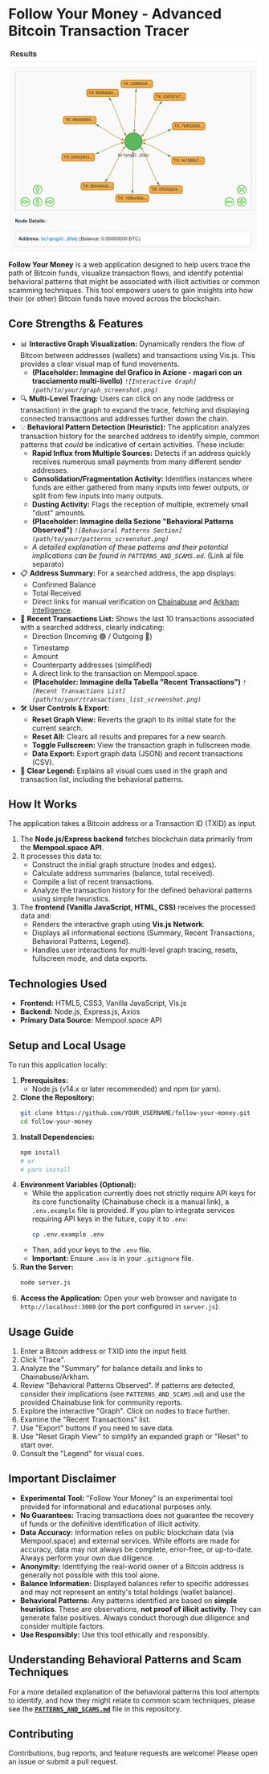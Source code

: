 # Follow Your Money - Advanced Bitcoin Transaction Tracer

![Follow Your Money - Main Interface](https://github.com/giovlillo/Follow-Your-Money/blob/main/FYM_graph.jpg?raw=true)

**Follow Your Money** is a web application designed to help users trace the path of Bitcoin funds, visualize transaction flows, and identify potential behavioral patterns that might be associated with illicit activities or common scamming techniques. This tool empowers users to gain insights into how their (or other) Bitcoin funds have moved across the blockchain.

## Core Strengths & Features

*   📊 **Interactive Graph Visualization:** Dynamically renders the flow of Bitcoin between addresses (wallets) and transactions using Vis.js. This provides a clear visual map of fund movements.
    *   **(Placeholder: Immagine del Grafico in Azione - magari con un tracciamento multi-livello)**
        *`![Interactive Graph](path/to/your/graph_screenshot.png)`*
*   🔍 **Multi-Level Tracing:** Users can click on any node (address or transaction) in the graph to expand the trace, fetching and displaying connected transactions and addresses further down the chain.
*   💡 **Behavioral Pattern Detection (Heuristic):** The application analyzes transaction history for the searched address to identify simple, common patterns that *could* be indicative of certain activities. These include:
    *   **Rapid Influx from Multiple Sources:** Detects if an address quickly receives numerous small payments from many different sender addresses.
    *   **Consolidation/Fragmentation Activity:** Identifies instances where funds are either gathered from many inputs into fewer outputs, or split from few inputs into many outputs.
    *   **Dusting Activity:** Flags the reception of multiple, extremely small "dust" amounts.
    *   **(Placeholder: Immagine della Sezione "Behavioral Patterns Observed")**
        *`![Behavioral Patterns Section](path/to/your/patterns_screenshot.png)`*
    *   *A detailed explanation of these patterns and their potential implications can be found in `PATTERNS_AND_SCAMS.md`.* (Link al file separato)
*   📋 **Address Summary:** For a searched address, the app displays:
    *   Confirmed Balance
    *   Total Received
    *   Direct links for manual verification on [Chainabuse](https://chainabuse.com) and [Arkham Intelligence](https://platform.arkhamintelligence.com).
*   📜 **Recent Transactions List:** Shows the last 10 transactions associated with a searched address, clearly indicating:
    *   Direction (Incoming 🟢 / Outgoing 🔴)
    *   Timestamp
    *   Amount
    *   Counterparty addresses (simplified)
    *   A direct link to the transaction on Mempool.space.
    *   **(Placeholder: Immagine della Tabella "Recent Transactions")**
        *`![Recent Transactions List](path/to/your/transactions_list_screenshot.png)`*
*   🛠️ **User Controls & Export:**
    *   **Reset Graph View:** Reverts the graph to its initial state for the current search.
    *   **Reset All:** Clears all results and prepares for a new search.
    *   **Toggle Fullscreen:** View the transaction graph in fullscreen mode.
    *   **Data Export:** Export graph data (JSON) and recent transactions (CSV).
*   📖 **Clear Legend:** Explains all visual cues used in the graph and transaction list, including the behavioral patterns.

## How It Works

The application takes a Bitcoin address or a Transaction ID (TXID) as input.
1.  The **Node.js/Express backend** fetches blockchain data primarily from the **Mempool.space API**.
2.  It processes this data to:
    *   Construct the initial graph structure (nodes and edges).
    *   Calculate address summaries (balance, total received).
    *   Compile a list of recent transactions.
    *   Analyze the transaction history for the defined behavioral patterns using simple heuristics.
3.  The **frontend (Vanilla JavaScript, HTML, CSS)** receives the processed data and:
    *   Renders the interactive graph using **Vis.js Network**.
    *   Displays all informational sections (Summary, Recent Transactions, Behavioral Patterns, Legend).
    *   Handles user interactions for multi-level graph tracing, resets, fullscreen mode, and data exports.

## Technologies Used

*   **Frontend:** HTML5, CSS3, Vanilla JavaScript, Vis.js
*   **Backend:** Node.js, Express.js, Axios
*   **Primary Data Source:** Mempool.space API

## Setup and Local Usage

To run this application locally:

1.  **Prerequisites:**
    *   Node.js (v14.x or later recommended) and npm (or yarn).
2.  **Clone the Repository:**
    ```bash
    git clone https://github.com/YOUR_USERNAME/follow-your-money.git
    cd follow-your-money
    ```
3.  **Install Dependencies:**
    ```bash
    npm install
    # or
    # yarn install
    ```
4.  **Environment Variables (Optional):**
    *   While the application currently does not strictly require API keys for its core functionality (Chainabuse check is a manual link), a `.env.example` file is provided. If you plan to integrate services requiring API keys in the future, copy it to `.env`:
        ```bash
        cp .env.example .env
        ```
    *   Then, add your keys to the `.env` file.
    *   **Important:** Ensure `.env` is in your `.gitignore` file.
4.  **Run the Server:**
    ```bash
    node server.js
    ```
5.  **Access the Application:**
    Open your web browser and navigate to `http://localhost:3000` (or the port configured in `server.js`).

## Usage Guide

1.  Enter a Bitcoin address or TXID into the input field.
2.  Click "Trace".
3.  Analyze the "Summary" for balance details and links to Chainabuse/Arkham.
4.  Review "Behavioral Patterns Observed". If patterns are detected, consider their implications (see `PATTERNS_AND_SCAMS.md`) and use the provided Chainabuse link for community reports.
5.  Explore the interactive "Graph". Click on nodes to trace further.
6.  Examine the "Recent Transactions" list.
7.  Use "Export" buttons if you need to save data.
8.  Use "Reset Graph View" to simplify an expanded graph or "Reset" to start over.
9.  Consult the "Legend" for visual cues.

## Important Disclaimer

*   **Experimental Tool:** "Follow Your Money" is an experimental tool provided for informational and educational purposes only.
*   **No Guarantees:** Tracing transactions does not guarantee the recovery of funds or the definitive identification of illicit activity.
*   **Data Accuracy:** Information relies on public blockchain data (via Mempool.space) and external services. While efforts are made for accuracy, data may not always be complete, error-free, or up-to-date. Always perform your own due diligence.
*   **Anonymity:** Identifying the real-world owner of a Bitcoin address is generally not possible with this tool alone.
*   **Balance Information:** Displayed balances refer to specific addresses and may not represent an entity's total holdings (wallet balance).
*   **Behavioral Patterns:** Any patterns identified are based on **simple heuristics**. These are observations, **not proof of illicit activity**. They can generate false positives. Always conduct thorough due diligence and consider multiple factors.
*   **Use Responsibly:** Use this tool ethically and responsibly.

## Understanding Behavioral Patterns and Scam Techniques

For a more detailed explanation of the behavioral patterns this tool attempts to identify, and how they might relate to common scam techniques, please see the **[`PATTERNS_AND_SCAMS.md`](PATTERNS_AND_SCAMS.md)** file in this repository.

## Contributing

Contributions, bug reports, and feature requests are welcome! Please open an issue or submit a pull request.

